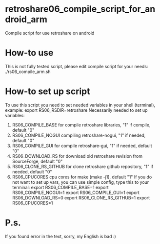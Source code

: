 # retroshare06_compile_script_for_android_arm
Compile script for use retroshare on android

# How-to use
This is not fully tested script, please edit compile script for your needs:
    ./rs06_compile_arm.sh
# How-to set up script
To use this script you need to set needed variables in your shell (terminal), example:
    export RS06_RSDIR=retroshare
Necessarily needed to set up variables:
1. RS06_COMPILE_BASE for compile retroshare libraries, "1" if compile, default "0"
2. RS06_COMPILE_NOGUI compiling retroshare-nogui, "1" if needed, default "0"
3. RS06_COMPILE_GUI for compile retroshare-gui, "1" if needed, default "0"
4. RS06_DOWNLOAD_RS for download old retroshare revision from SourceForge, default "0"
5. RS06_CLONE_RS_GITHUB for clone retroshare github repository, "1" if needed, default "0"
6. RS06_CPUCORES cpu cores for make (make -j1), default "1"
If you do not want to set up vars, you can use simple config, type this to your terminal:
    export RS06_COMPILE_BASE=1
    export RS06_COMPILE_NOGUI=1
    export RS06_COMPILE_GUI=1
    export RS06_DOWNLOAD_RS=0
    export RS06_CLONE_RS_GITHUB=1
    export RS06_CPUCORES=1

# P.s.
If you found error in the text, sorry, my English is bad :)
